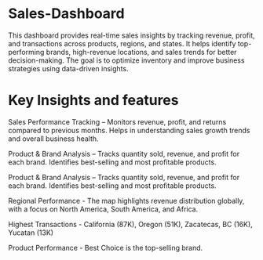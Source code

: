 # Sales-Dashboard
This dashboard provides real-time sales insights by tracking revenue, profit, and transactions across products, regions, and states. It helps identify top-performing brands, high-revenue locations, and sales trends for better decision-making. The goal is to optimize inventory and improve business strategies using data-driven insights.

# Key Insights and features
Sales Performance Tracking – Monitors revenue, profit, and returns compared to previous months. Helps in understanding sales growth trends and overall business health.

Product & Brand Analysis – Tracks quantity sold, revenue, and profit for each brand. Identifies best-selling and most profitable products.

Product & Brand Analysis – Tracks quantity sold, revenue, and profit for each brand. Identifies best-selling and most profitable products.

Regional Performance - The map highlights revenue distribution globally, with a focus on North America, South America, and Africa.

Highest Transactions - California (87K), Oregon (51K), Zacatecas, BC (16K), Yucatan (13K)

Product Performance - Best Choice is the top-selling brand.
